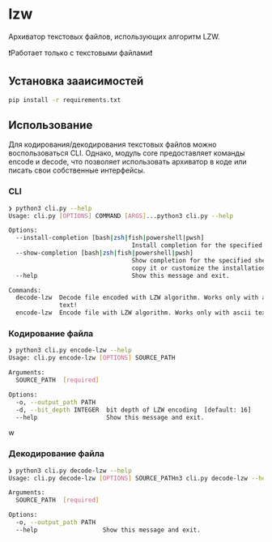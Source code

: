 # lzw
Архиватор текстовых файлов, использующих алгоритм LZW.

❗️Работает только с текстовыми файлами❗

## Установка зааисимостей
```bash
pip install -r requirements.txt
```
## Использование
Для кодирования/декодирования текстовых файлов можно воспользоваться CLI. 
Однако, модуль core предоставляет команды encode и decode, что позволяет использовать архиватор в коде или писать свои собственные интерфейсы.

### CLI
```bash
❯ python3 cli.py --help
Usage: cli.py [OPTIONS] COMMAND [ARGS]...python3 cli.py --help                                                                                         Py archiver 19:02:51

Options:
  --install-completion [bash|zsh|fish|powershell|pwsh]
                                  Install completion for the specified shell.
  --show-completion [bash|zsh|fish|powershell|pwsh]
                                  Show completion for the specified shell, to
                                  copy it or customize the installation.
  --help                          Show this message and exit.

Commands:
  decode-lzw  Decode file encoded with LZW algorithm. Works only with ascii
              text!
  encode-lzw  Encode file with LZW algorithm. Works only with ascii text!
```

### Кодирование файла
```bash
❯ python3 cli.py encode-lzw --help
Usage: cli.py encode-lzw [OPTIONS] SOURCE_PATH

Arguments:
  SOURCE_PATH  [required]

Options:
  -o, --output_path PATH
  -d, --bit_depth INTEGER  bit depth of LZW encoding  [default: 16]
  --help                   Show this message and exit.
```
w
### Декодирование файла
```bash
❯ python3 cli.py decode-lzw --help
Usage: cli.py decode-lzw [OPTIONS] SOURCE_PATHn3 cli.py decode-lzw --help                                                                              Py archiver 19:01:14

Arguments:
  SOURCE_PATH  [required]

Options:
  -o, --output_path PATH
  --help                  Show this message and exit.
```
